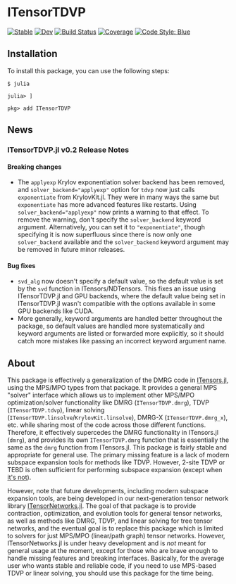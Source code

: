 # ITensorTDVP

[![Stable](https://img.shields.io/badge/docs-stable-blue.svg)](https://mtfishman.github.io/ITensorTDVP.jl/stable)
[![Dev](https://img.shields.io/badge/docs-dev-blue.svg)](https://mtfishman.github.io/ITensorTDVP.jl/dev)
[![Build Status](https://github.com/mtfishman/ITensorTDVP.jl/actions/workflows/CI.yml/badge.svg?branch=main)](https://github.com/mtfishman/ITensorTDVP.jl/actions/workflows/CI.yml?query=branch%3Amain)
[![Coverage](https://codecov.io/gh/mtfishman/ITensorTDVP.jl/branch/main/graph/badge.svg)](https://codecov.io/gh/mtfishman/ITensorTDVP.jl)
[![Code Style: Blue](https://img.shields.io/badge/code%20style-blue-4495d1.svg)](https://github.com/invenia/BlueStyle)

## Installation

To install this package, you can use the following steps:
```
$ julia

julia> ]

pkg> add ITensorTDVP
```

## News

### ITensorTDVP.jl v0.2 Release Notes

#### Breaking changes

- The `applyexp` Krylov exponentiation solver backend has been removed, and `solver_backend="applyexp"` option for `tdvp` now just calls `exponentiate` from KrylovKit.jl. They were in many ways the same but `exponentiate` has more advanced features like restarts. Using `solver_backend="applyexp"` now prints a warning to that effect. To remove the warning, don't specify the `solver_backend` keyword argument. Alternatively, you can set it to `"exponentiate"`, though specifying it is now superfluous since there is now only one `solver_backend` available and the `solver_backend` keyword argument may be removed in future minor releases.

#### Bug fixes

- `svd_alg` now doesn't specify a default value, so the default value is set by the `svd` function in ITensors/NDTensors. This fixes an issue using ITensorTDVP.jl and GPU backends, where the default value being set in ITensorTDVP.jl wasn't compatible with the options available in some GPU backends like CUDA.
- More generally, keyword arguments are handled better throughout the package, so default values are handled more systematically and keyword arguments are listed or forwarded more explicitly, so it should catch more mistakes like passing an incorrect keyword argument name.

## About

This package is effectively a generalization of the DMRG code in [ITensors.jl](https://github.com/ITensor/ITensors.jl), using the MPS/MPO types from that package. It provides a general MPS "solver" interface which allows us to implement other MPS/MPO optimization/solver functionality like DMRG (`ITensorTDVP.dmrg`), TDVP (`ITensorTDVP.tdvp`), linear solving (`ITensorTDVP.linsolve`/`KrylovKit.linsolve`), DMRG-X (`ITensorTDVP.dmrg_x`), etc. while sharing most of the code across those different functions. Therefore, it effectively supercedes the DMRG functionality in ITensors.jl (`dmrg`), and provides its own `ITensorTDVP.dmrg` function that is essentially the same as the `dmrg` function from ITensors.jl. This package is fairly stable and appropriate for general use. The primary missing feature is a lack of modern subspace expansion tools for methods like TDVP. However, 2-site TDVP or TEBD is often sufficient for performing subspace expansion (except when [it's not](https://arxiv.org/abs/2005.06104)).

However, note that future developments, including modern subspace expansion tools, are being developed in our next-generation tensor network library [ITensorNetworks.jl](https://github.com/mtfishman/ITensorNetworks.jl). The goal of that package is to provide contraction, optimization, and evolution tools for general tensor networks, as well as methods like DMRG, TDVP, and linear solving for tree tensor networks, and the eventual goal is to replace this package which is limited to solvers for just MPS/MPO (linear/path graph) tensor networks. However, ITensorNetworks.jl is under heavy development and is _not_ meant for general usage at the moment, except for those who are brave enough to handle missing features and breaking interfaces. Basically, for the average user who wants stable and reliable code, if you need to use MPS-based TDVP or linear solving, you should use this package for the time being.
